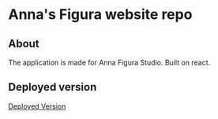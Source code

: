 # Anna's Figura website repo

## About

The application is made for Anna Figura Studio. Built on react.

## Deployed version

[Deployed Version](https://afigura.com/works)
